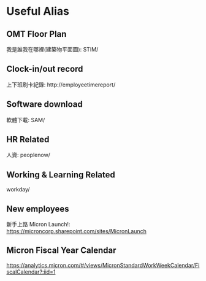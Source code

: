 # Useful Alias

## OMT Floor Plan 
我是誰我在哪裡(建築物平面圖): STIM/

## Clock-in/out record
上下班刷卡紀錄: http://employeetimereport/

## Software download 
軟體下載: SAM/

## HR Related
人資: peoplenow/

## Working & Learning Related 
workday/

## New employees
新手上路 Micron Launch!: https://microncorp.sharepoint.com/sites/MicronLaunch

## Micron Fiscal Year Calendar 
https://analytics.micron.com/#/views/MicronStandardWorkWeekCalendar/FiscalCalendar?:iid=1
